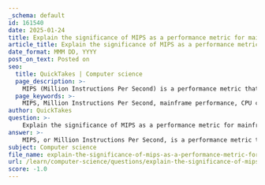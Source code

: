 ```yaml
---
_schema: default
id: 161540
date: 2025-01-24
title: Explain the significance of MIPS as a performance metric for mainframe computers.
article_title: Explain the significance of MIPS as a performance metric for mainframe computers.
date_format: MMM DD, YYYY
post_on_text: Posted on
seo:
  title: QuickTakes | Computer science
  page_description: >-
    MIPS (Million Instructions Per Second) is a performance metric that quantifies the computing capacity of mainframe computers, historically significant for evaluating processing capabilities, cost-effectiveness, and workload normalization, though the industry is transitioning towards MSUs for modern assessments.
  page_keywords: >-
    MIPS, Million Instructions Per Second, mainframe performance, CPU capacity, historical context, cost assessment, workload normalization, MSUs, performance comparison, instruction complexity, computing resources, capacity planning
author: QuickTakes
question: >-
    Explain the significance of MIPS as a performance metric for mainframe computers.
answer: >-
    MIPS, or Million Instructions Per Second, is a performance metric that has historically been significant for mainframe computers. It serves as a measure of the computing capacity of a mainframe by quantifying the number of instructions that the CPU can execute in one second. Here are some key points regarding the significance of MIPS as a performance metric for mainframe computers:\n\n1. **Historical Context**: MIPS was widely used in the past to evaluate the performance of mainframe systems. It provided a straightforward way to compare the processing capabilities of different mainframe models. For instance, early IBM mainframes, such as the S/370, were capable of executing around 1 million instructions per second, which was a benchmark for their performance.\n\n2. **Cost Assessment**: MIPS has been utilized as a basis for billing in shared-service environments. Outsourcers often charge customers based on the MIPS consumption of their workloads. This means that organizations could assess the cost-effectiveness of their computing resources by evaluating how many MIPS they were getting for their investment.\n\n3. **Normalization of Workloads**: MIPS allows for the normalization of CPU utilization across different hardware configurations. This means that a given workload can be assessed in terms of MIPS, providing a consistent metric for understanding performance irrespective of the underlying hardware differences.\n\n4. **Transition to MSUs**: While MIPS was once a primary metric, the industry has shifted towards using MSUs (Million Service Units) for measuring mainframe capacity. MSUs provide a more modern and nuanced approach to capacity planning and billing, as they account for the actual service delivered by the infrastructure rather than just raw instruction execution. This shift reflects advancements in hardware and software efficiency, where newer systems can deliver more MIPS per CPU second.\n\n5. **Performance Comparison**: MIPS can be used to compare the performance of different mainframe models. Newer models typically deliver higher MIPS rates, which can be referenced in standard MIPS tables provided by manufacturers like IBM. This allows organizations to make informed decisions when upgrading or purchasing new mainframe systems.\n\n6. **Limitations**: Despite its historical significance, MIPS has limitations as a performance metric. It does not account for the complexity of instructions or the actual workload performance, which can vary significantly based on the type of tasks being executed. As a result, while MIPS can provide a general sense of performance, it may not fully capture the efficiency or effectiveness of a mainframe in real-world applications.\n\nIn summary, MIPS has played a crucial role in the historical assessment of mainframe performance, particularly in terms of cost and capacity planning. However, the industry is increasingly favoring MSUs as a more relevant metric for modern mainframe environments.
subject: Computer science
file_name: explain-the-significance-of-mips-as-a-performance-metric-for-mainframe-computers.md
url: /learn/computer-science/questions/explain-the-significance-of-mips-as-a-performance-metric-for-mainframe-computers
score: -1.0
---
```


&nbsp;